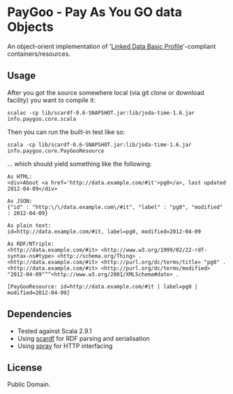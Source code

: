 # PayGoo - Pay As You GO data Objects

An object-orient implementation of '[Linked Data Basic Profile](http://www.w3.org/Submission/2012/SUBM-ldbp-20120326/ "Linked Data Basic Profile 1.0")'-compliant containers/resources.

## Usage

After you got the source somewhere local (via git clone or download facility) you want to compile it:

	scalac -cp lib/scardf-0.6-SNAPSHOT.jar:lib/joda-time-1.6.jar info.paygoo.core.scala

Then you can run the built-in test like so:

	scala -cp lib/scardf-0.6-SNAPSHOT.jar:lib/joda-time-1.6.jar info.paygoo.core.PayGooResource

... which should yield something like the following:

	As HTML:
	<div>About <a href='http://data.example.com/#it'>pg0</a>, last updated 2012-04-09</div>

	As JSON:
	{"id" : "http:\/\/data.example.com\/#it", "label" : "pg0", "modified" : 2012-04-09}

	As plain text:
	id=http://data.example.com/#it, label=pg0, modified=2012-04-09

	As RDF/NTriple:
	<http://data.example.com/#it> <http://www.w3.org/1999/02/22-rdf-syntax-ns#type> <http://schema.org/Thing> .
	<http://data.example.com/#it> <http://purl.org/dc/terms/title> "pg0" .
	<http://data.example.com/#it> <http://purl.org/dc/terms/modified> "2012-04-09"^^<http://www.w3.org/2001/XMLSchema#date> .

	[PayGooResource: id=http://data.example.com/#it | label=pg0 | modified=2012-04-09]
	
## Dependencies

* Tested against Scala 2.9.1
* Using [scardf](http://code.google.com/p/scardf/ "Scala RDF API - Google Project Hosting") for RDF parsing and serialisation
* Using [spray](spray.cc "A suite of lightweight Scala libraries for building and consuming RESTful web services on top of Akka") for HTTP interfacing

## License

Public Domain.